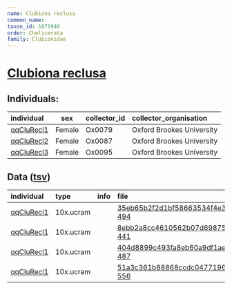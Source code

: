 ```yaml
---
name: Clubiona reclusa
common_name: 
taxon_id: 1871940
order: Chelicerata
family: Clubionidae
---
```


# [Clubiona reclusa](https://www.ebi.ac.uk/ena/data/taxonomy/v1/taxon/tax-id/1871940)

## Individuals:

| individual | sex | collector_id | collector_organisation |
| :--------- | :-: | :----------- | :--------------------- |
| [qqCluRecl1](qqCluRecl1.md) | Female | Ox0079 | Oxford Brookes University |
| [qqCluRecl2](qqCluRecl2.md) | Female | Ox0087 | Oxford Brookes University |
| [qqCluRecl3](qqCluRecl3.md) | Female | Ox0095 | Oxford Brookes University |

## Data ([tsv](Clubiona_reclusa_data.tsv))

| individual | type | info | file |
| :--------- | :--- | :--- | :--- |
| [qqCluRecl1](qqCluRecl1.md) | 10x.ucram |  | [35eb65b2f2d1bf58663534f4e3a9f4a9-494](https://darwin.cog.sanger.ac.uk/arthropods/Clubiona_reclusa/qqCluRecl1/genomic_data/10x/33308_3%231.cram) |
| [qqCluRecl1](qqCluRecl1.md) | 10x.ucram |  | [8ebb2a8cc4610562b07d698753310727-441](https://darwin.cog.sanger.ac.uk/arthropods/Clubiona_reclusa/qqCluRecl1/genomic_data/10x/33308_3%232.cram) |
| [qqCluRecl1](qqCluRecl1.md) | 10x.ucram |  | [404d8899c493fa8eb60a9df1ae8a4093-487](https://darwin.cog.sanger.ac.uk/arthropods/Clubiona_reclusa/qqCluRecl1/genomic_data/10x/33308_3%233.cram) |
| [qqCluRecl1](qqCluRecl1.md) | 10x.ucram |  | [51a3c361b88868ccdc0477196e166c2e-556](https://darwin.cog.sanger.ac.uk/arthropods/Clubiona_reclusa/qqCluRecl1/genomic_data/10x/33308_3%234.cram) |
